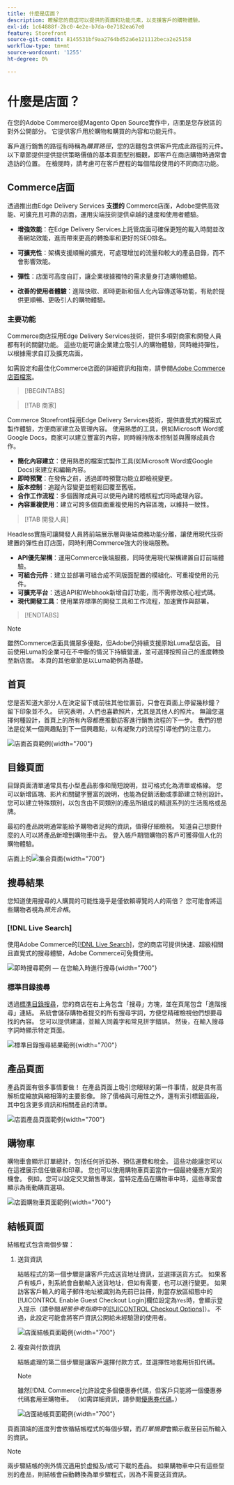 ```yaml
---
title: 什麼是店面？
description: 瞭解您的商店可以提供的頁面和功能元素，以支援客戶的購物體驗。
exl-id: 1c64888f-2bc0-4e2e-b7da-0e7182ea67e0
feature: Storefront
source-git-commit: 8145531bf9aa2764bd52a6e121112beca2e25158
workflow-type: tm+mt
source-wordcount: '1255'
ht-degree: 0%

---
```


# 什麼是店面？

在您的Adobe Commerce或Magento Open Source實作中，店面是您存放區的對外公開部分。 它提供客戶用於購物和購買的內容和功能元件。

客戶進行銷售的路徑有時稱為&#x200B;_購買路徑_，您的店麵包含供客戶完成此路徑的元件。 以下章節提供提供提供策略價值的基本頁面型別概觀，即客戶在商店購物時通常會造訪的位置。 在檢閱時，請考慮可在客戶歷程的每個階段使用的不同商店功能。

## Commerce店面

透過推出由Edge Delivery Services **支援的** Commerce店面，Adobe提供高效能、可擴充且可靠的店面，運用尖端技術提供卓越的速度和使用者體驗。

- **增強效能**：在Edge Delivery Services上託管店面可確保更短的載入時間並改善網站效能，進而帶來更高的轉換率和更好的SEO排名。

- **可擴充性**：架構支援順暢的擴充，可處理增加的流量和較大的產品目錄，而不會影響效能。

- **彈性**：店面可高度自訂，讓企業根據獨特的需求量身打造購物體驗。

- **改善的使用者體驗**：進階快取、即時更新和個人化內容傳送等功能，有助於提供更順暢、更吸引人的購物體驗。

### 主要功能

Commerce商店採用Edge Delivery Services技術，提供多項對商家和開發人員都有利的關鍵功能。 這些功能可讓企業建立吸引人的購物體驗，同時維持彈性，以根據需求自訂及擴充店面。

如需設定和最佳化Commerce店面的詳細資訊和指南，請參閱[Adobe Commerce店面檔案](https://experienceleague.adobe.com/en/docs/commerce)。

>[!BEGINTABS]

>[!TAB 商家]

Commerce Storefront採用Edge Delivery Services技術，提供直覺式的檔案式製作體驗，方便商家建立及管理內容。 使用熟悉的工具，例如Microsoft Word或Google Docs，商家可以建立豐富的內容，同時維持版本控制並與團隊成員合作。

- **簡化內容建立**：使用熟悉的檔案式製作工具(如Microsoft Word或Google Docs)來建立和編輯內容。
- **即時預覽**：在發佈之前，透過即時預覽功能立即檢視變更。
- **版本控制**：追蹤內容變更並輕鬆回覆至舊版。
- **合作工作流程**：多個團隊成員可以使用內建的稽核程式同時處理內容。
- **內容重複使用**：建立可跨多個頁面重複使用的內容區塊，以維持一致性。

>[!TAB 開發人員]

Headless實施可讓開發人員將前端展示層與後端商務功能分離，讓使用現代技術建置的彈性自訂店面，同時利用Commerce強大的後端服務。

- **API優先架構**：運用Commerce後端服務，同時使用現代架構建置自訂前端體驗。
- **可組合元件**：建立並部署可組合成不同版面配置的模組化、可重複使用的元件。
- **可擴充平台**：透過API和Webhook新增自訂功能，而不需修改核心程式碼。
- **現代開發工具**：使用業界標準的開發工具和工作流程，加速實作與部署。

>[!ENDTABS]

>[!NOTE]
>
>雖然Commerce店面具備眾多優點，但Adobe仍持續支援原始Luma型店面。 目前使用Luma的企業可在不中斷的情況下持續營運，並可選擇按照自己的進度轉換至新店面。 本頁的其他章節是以Luma範例為基礎。

## 首頁

您是否知道大部分人在決定留下或前往其他位置前，只會在頁面上停留幾秒鐘？ 留下印象並不久。 研究表明，人們也喜歡照片，尤其是其他人的照片。 無論您選擇何種設計，首頁上的所有內容都應推動訪客進行銷售流程的下一步。 我們的想法是從某一個興趣點到下一個興趣點，以有凝聚力的流程引導他們的注意力。

![店面首頁範例](./assets/storefront-homepage-full.png){width="700"}

## 目錄頁面

目錄頁面清單通常具有小型產品影像和簡短說明，並可格式化為清單或格線。 您可以新增區塊、影片和關鍵字豐富的說明，也能為促銷活動或季節建立特別設計。 您可以建立特殊類別，以包含由不同類別的產品所組成的精選系列的生活風格或品牌。

最初的產品說明通常能給予購物者足夠的資訊，值得仔細檢視。 知道自己想要什麼的人可以將產品新增到購物車中去。 登入帳戶期間購物的客戶可獲得個人化的購物體驗。

店面上的![集合頁面](./assets/storefront-collection-page.png){width="700"}

## 搜尋結果

您知道使用搜尋的人購買的可能性幾乎是僅依賴導覽的人的兩倍？ 您可能會將這些購物者視為&#x200B;_預先合格_。

### [!DNL Live Search]

使用Adobe Commerce的[[!DNL Live Search]](https://experienceleague.adobe.com/en/docs/commerce/live-search/overview)，您的商店可提供快速、超級相關且直覺式的搜尋體驗，Adobe Commerce可免費使用。

![即時搜尋範例 — 在您輸入時進行搜尋](./assets/storefront-search-as-you-type.png){width="700"}

### 標準目錄搜尋

透過[標準目錄搜尋](../catalog/search.md)，您的商店在右上角包含「搜尋」方塊，並在頁尾包含「進階搜尋」連結。 系統會儲存購物者提交的所有搜尋字詞，方便您精確檢視他們想要尋找的內容。 您可以提供建議，並輸入同義字和常見拼字錯誤。 然後，在輸入搜尋字詞時顯示特定頁面。

![標準目錄搜尋結果範例](./assets/storefront-search-results-page-full.png){width="700"}

## 產品頁面

產品頁面有很多事情要做！ 在產品頁面上吸引您眼球的第一件事情，就是具有高解析度縮放與縮相簿的主要影像。 除了價格與可用性之外，還有索引標籤區段，其中包含更多資訊和相關產品的清單。

![店面產品頁面範例](./assets/storefront-product-page-full-m.png){width="700"}

## 購物車

購物車會顯示訂單總計，包括任何折扣券、預估運費和稅金。 這些功能讓您可以在這裡展示信任徽章和印章。 您也可以使用購物車頁面當作一個最終優惠方案的機會。 例如，您可以設定交叉銷售專案，當特定產品在購物車中時，這些專案會顯示為衝動購買選項。

![店面購物車頁面範例](./assets/storefront-cart-full.png){width="700"}

## 結帳頁面

結帳程式包含兩個步驟：

1. 送貨資訊

   結帳程式的第一個步驟是讓客戶完成送貨地址資訊，並選擇送貨方式。 如果客戶有帳戶，則系統會自動輸入送貨地址，但如有需要，也可以進行變更。
如果訪客客戶輸入的電子郵件地址被識別為先前已註冊，則當存放區組態中的[!UICONTROL Enable Guest Checkout Login]欄位設定為`Yes`時，會顯示登入提示（請參閱&#x200B;_組態參考指南_&#x200B;中的[[!UICONTROL Checkout Options]](../configuration-reference/sales/checkout.md#checkout-options)）。 不過，此設定可能會將客戶資訊公開給未經驗證的使用者。

   ![店面結帳頁面範例](./assets/storefront-checkout-shipping-full.png){width="700"}

1. 複查與付款資訊

   結帳處理的第二個步驟是讓客戶選擇付款方式，並選擇性地套用折扣代碼。

   >[!NOTE]
   >
   >雖然[!DNL Commerce]允許設定多個優惠券代碼，但客戶只能將一個優惠券代碼套用至購物車。 （如需詳細資訊，請參閱[優惠券代碼](../merchandising-promotions/price-rules-cart-coupon.md#coupon-codes)。）

   ![店面結帳頁面範例](./assets/storefront-checkout-payment-full.png){width="700"}

頁面頂端的進度列會依循結帳程式的每個步驟，而&#x200B;_訂單摘要_&#x200B;會顯示截至目前所輸入的資訊。

>[!NOTE]
>
>兩步驟結帳的例外情況適用於虛擬及/或可下載的產品。 如果購物車中只有這些型別的產品，則結帳會自動轉換為單步驟程式，因為不需要送貨資訊。
